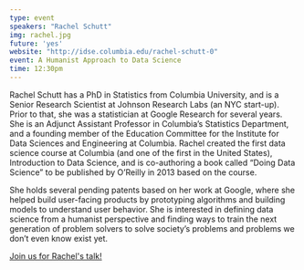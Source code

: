 ```yaml
---
type: event
speakers: "Rachel Schutt"
img: rachel.jpg
future: 'yes'
website: "http://idse.columbia.edu/rachel-schutt-0"
event: A Humanist Approach to Data Science
time: 12:30pm
---
```

Rachel Schutt has a PhD in Statistics from Columbia University, and is a Senior Research Scientist at Johnson Research Labs (an NYC start-up). Prior to that, she was a statistician at Google Research for several years. She is an Adjunct Assistant Professor in Columbia’s Statistics Department, and a founding member of the Education Committee for the Institute for Data Sciences and Engineering at Columbia. Rachel created the first data science course at Columbia (and one of the first in the United States), Introduction to Data Science, and is co-authoring a book called “Doing Data Science” to be published by O’Reilly in 2013 based on the course. 
 
She holds several pending patents based on her work at Google, where she helped build user-facing products by prototyping algorithms and building models to understand user behavior. She is interested in defining data science from a humanist perspective and finding ways to train the next generation of problem solvers to solve society’s problems and problems we don’t even know exist yet.

<a href="http://dssgrachelschutt.eventbrite.com/" class="btn btn-huge btn-success btn-block btn-embossed">Join us for Rachel's talk!</a>